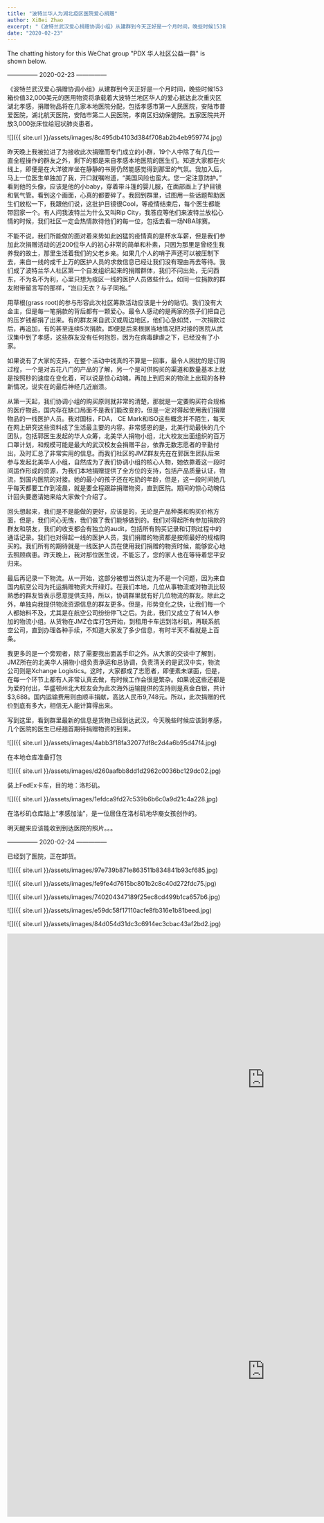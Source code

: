 ```yaml
---
title: "波特兰华人为湖北疫区医院爱心捐赠"
author: XiBei Zhao
excerpt: "《波特兰武汉爱心捐赠协调小组》从建群到今天正好是一个月时间，晚些时候153箱价值32,000美元的医用物资将承载着大波特兰地区华人的爱心抵达此次重灾区湖北孝感，捐赠物品将在几家本地医院分配，包括孝感市第一人民医院，安陆市普爱医院，湖北航天医院，安陆市第二人民医院，孝南区妇幼保健院。五家医院共开放3,000张床位给冠状肺炎患者。"
date: "2020-02-23"
---
```

The chatting history for this WeChat group "PDX 华人社区公益一群" is shown below.

—————  2020-02-23  —————


《波特兰武汉爱心捐赠协调小组》从建群到今天正好是一个月时间，晚些时候153箱价值32,000美元的医用物资将承载着大波特兰地区华人的爱心抵达此次重灾区湖北孝感，捐赠物品将在几家本地医院分配，包括孝感市第一人民医院，安陆市普爱医院，湖北航天医院，安陆市第二人民医院，孝南区妇幼保健院。五家医院共开放3,000张床位给冠状肺炎患者。

![]({{ site.url }}/assets/images/8c495db4103d384f708ab2b4eb959774.jpg)

昨天晚上我被拉进了为接收此次捐赠而专门成立的小群，19个人中除了有几位一直全程操作的群友之外，剩下的都是来自孝感本地医院的医生们。知道大家都在火线上，即便是在大洋彼岸坐在静静的书房仍然能感觉得到那里的气氛。我加入后，马上一位医生单独加了我，开口就嘱咐道，“美国风险也蛮大。您一定注意防护。” 看到他的头像，应该是他的小baby，穿着带斗篷的婴儿服，在面部画上了护目镜和氧气管。看到这个画面，心真的都要碎了。我回到群里，试图用一些话题帮助医生们放松一下，我跟他们说，这批护目镜很Cool，等疫情结束后，每个医生都能带回家一个。有人问我波特兰为什么又叫Rip City，我答应等他们来波特兰放松心情的时候，我们社区一定会热情款待他们的每一位，包括去看一场NBA球赛。

不能不说，我们所能做的面对着来势如此凶猛的疫情真的是杯水车薪，但是我们参加此次捐赠活动的近200位华人的初心非常的简单和朴素，只因为那里是曾经生我养我的故土，那里生活着我们的父老乡亲。如果几个人的哨子声还可以被压制下去，来自一线的成千上万的医护人员的求救信息已经让我们没有理由再去等待。我们成了波特兰华人社区第一个自发组织起来的捐赠群体，我们不问出处，无问西东，不为名不为利，心里只想为疫区一线的医护人员做些什么。如同一位捐款的群友附带留言写的那样，“岂曰无衣？与子同袍。”

用草根(grass root)的参与形容此次社区筹款活动应该是十分的贴切。我们没有大金主，但是每一笔捐款的背后都有一颗爱心。最令人感动的是两家的孩子们把自己的压岁钱都捐了出来。有的群友来自武汉或周边地区，他们心急如焚，一次捐款过后，再追加，有的甚至连续5次捐款。即便是后来根据当地情况把对接的医院从武汉集中到了孝感，这些群友没有任何抱怨，因为在病毒肆虐之下，已经没有了小家。

如果说有了大家的支持，在整个活动中钱真的不算是一回事，最令人困扰的是订购过程，一个是对五花八门的产品的了解，另一个是可供购买的渠道和数量基本上就是按照秒的速度在变化着，可以说是惊心动魄，再加上到后来的物流上出现的各种新情况，说实在的最后神经几近崩溃。

从第一天起，我们协调小组的购买原则就非常的清楚，那就是一定要购买符合规格的医疗物品，国内存在缺口局面不是我们能改变的，但是一定对得起使用我们捐赠物品的一线医护人员。我对国标，FDA， CE Mark和ISO这些概念并不陌生，每天在网上研究这些资料成了生活最主要的内容。非常感恩的是，北美行动最快的几个团队，包括郭医生发起的华人众筹，北美华人捐物小组，北大校友出面组织的百万口罩计划，和规模可能是最大的武汉校友会捐赠平台，依靠无数志愿者的辛勤付出，及时汇总了非常实用的信息。而我们社区的JMZ群友先在在郭医生团队后来参与发起北美华人小组，自然成为了我们协调小组的核心人物，她依靠着这一段时间运作形成的资源，为我们本地捐赠提供了全方位的支持，包括产品质量认证，物流，到国内医院的对接。她的最小的孩子还在吃奶的年龄，但是，这一段时间她几乎每天都要工作到凌晨，就是要全程跟踪捐赠物资，直到医院。期间的惊心动魄估计回头要邀请她来给大家做个介绍了。

回头想起来，我们是不是能做的更好，应该是的，无论是产品种类和购买价格方面，但是，我们问心无愧，我们做了我们能够做到的。我们对得起所有参加捐款的群友和朋友，我们的收支都会有独立的audit，包括所有购买记录和订购过程中的通话记录。我们也对得起一线的医护人员，我们捐赠的物资都是按照最好的规格购买的。我们所有的期待就是一线医护人员在使用我们捐赠的物资时候，能够安心地去照顾病患。昨天晚上，我对那位医生说，不能忘了，您的家人也在等待着您平安归来。

最后再记录一下物流。从一开始，这部分被想当然认定为不是一个问题，因为来自国内航空公司为托运捐赠物资大开绿灯。在我们本地，几位从事物流或对物流比较熟悉的群友皆表示愿意提供支持，所以，协调群里就有好几位物流的群友。除此之外，单独向我提供物流资源信息的群友更多。但是，形势变化之快，让我们每一个人都始料不及，尤其是在航空公司纷纷停飞之后。为此，我们又成立了有14人参加的物流小组。从货物在JMZ仓库打包开始，到租用卡车运到洛杉矶，再联系航空公司，直到办理各种手续，不知道大家发了多少信息，有时半天不看就是上百条。

我更多的是一个旁观者，除了需要我出面盖手印之外。从大家的交谈中了解到，JMZ所在的北美华人捐物小组负责承运和总协调，负责清关的是武汉中实，物流公司则是Xchange Logistics。这时，大家都成了志愿者，即便素未谋面，但是，在每一个环节上都有人非常认真去做，有时候工作会很是繁杂。如果说这些还都是为爱的付出，华盛顿州北大校友会为此次海外运输提供的支持则是真金白银，共计$3,688。国内运输费用则由顺丰捐献，高达人民币9,748元。所以，此次捐赠的代价到底有多大，相信无人能计算得出来。

写到这里，看到群里最新的信息是货物已经到达武汉，今天晚些时候应该到孝感，几个医院的医生已经翘首期待捐赠物资的到来。

![]({{ site.url }}/assets/images/4abb3f18fa32077df8c2d4a6b95d47f4.jpg)

在本地仓库准备打包

![]({{ site.url }}/assets/images/d260aafbb8dd1d2962c0036bc129dc02.jpg)

装上FedEx卡车，目的地：洛杉矶。

![]({{ site.url }}/assets/images/1efdca9fd27c539b6b6c0a9d21c4a228.jpg)

在洛杉矶仓库贴上“孝感加油”，是一位居住在洛杉矶地华裔女孩创作的。

明天醒来应该能收到到达医院的照片。。。

—————  2020-02-24  —————

已经到了医院，正在卸货。

![]({{ site.url }}/assets/images/97e739b871e863511b834841b93cf685.jpg)

![]({{ site.url }}/assets/images/fe9fe4d7615bc801b2c8c40d272fdc75.jpg)

![]({{ site.url }}/assets/images/740204347189f25ec8cd499b1ca657b6.jpg)

![]({{ site.url }}/assets/images/e59dc58f17110acfe8fb316e1b81beed.jpg)

![]({{ site.url }}/assets/images/84d054d31dc3c6914ec3cbac43af2bd2.jpg)

<iframe width="1189" height="673" src="https://www.youtube.com/embed/Q8uRwvDbAe0" frameborder="0" allow="accelerometer; autoplay; encrypted-media; gyroscope; picture-in-picture" allowfullscreen></iframe>

<iframe width="1189" height="673" src="https://www.youtube.com/embed/Q8uRwvDbAe0" frameborder="0" allow="accelerometer; autoplay; encrypted-media; gyroscope; picture-in-picture" allowfullscreen></iframe>
